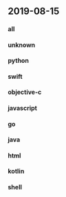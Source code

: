 ## 2019-08-15

#### all

#### unknown

#### python

#### swift

#### objective-c

#### javascript

#### go

#### java

#### html

#### kotlin

#### shell
